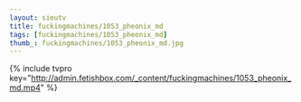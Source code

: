 ```yaml
--- 
layout: sieutv
title: fuckingmachines/1053_pheonix_md
tags: [fuckingmachines/1053_pheonix_md]
thumb_: fuckingmachines/1053_pheonix_md.jpg
---
```

{% include tvpro key="http://admin.fetishbox.com/_content/fuckingmachines/1053_pheonix_md.mp4" %} 
